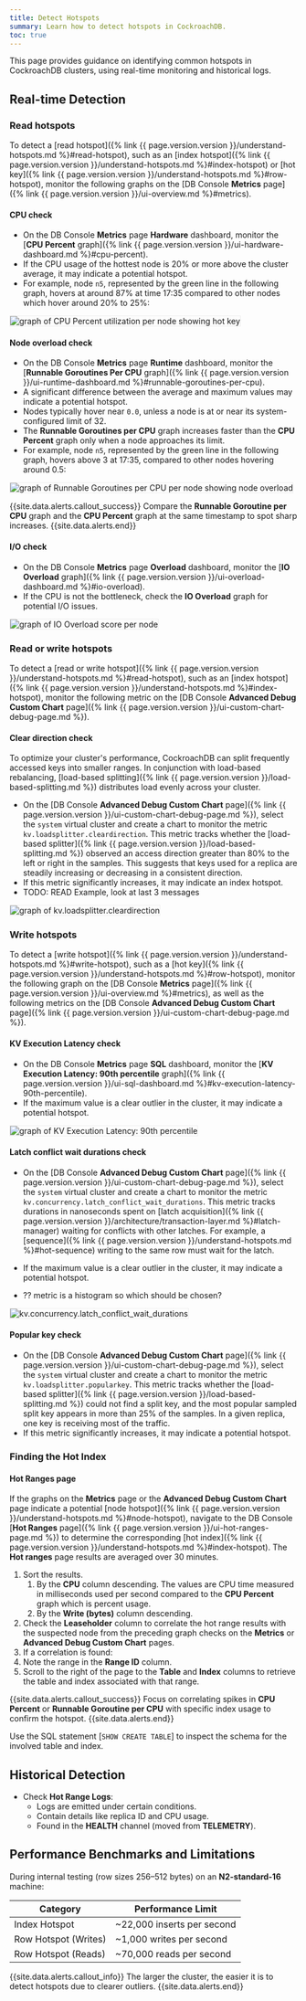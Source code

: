 ```yaml
---
title: Detect Hotspots
summary: Learn how to detect hotspots in CockroachDB.
toc: true
---
```


This page provides guidance on identifying common hotspots in CockroachDB clusters, using real-time monitoring and historical logs.

## Real-time Detection

### Read hotspots

To detect a [read hotspot]({% link {{ page.version.version }}/understand-hotspots.md %}#read-hotspot), such as an [index hotspot]({% link {{ page.version.version }}/understand-hotspots.md %}#index-hotspot) or [hot key]({% link {{ page.version.version }}/understand-hotspots.md %}#row-hotspot), monitor the following graphs on the [DB Console **Metrics** page]({% link {{ page.version.version }}/ui-overview.md %}#metrics).

#### CPU check

- On the DB Console **Metrics** page **Hardware** dashboard, monitor the [**CPU Percent** graph]({% link {{ page.version.version }}/ui-hardware-dashboard.md %}#cpu-percent).
- If the CPU usage of the hottest node is 20% or more above the cluster average, it may indicate a potential hotspot.
- For example, node `n5`, represented by the green line in the following graph, hovers at around 87% at time 17:35 compared to other nodes which hover around 20% to 25%:
  
<img src="{{ 'images/v25.2/detect-hotspots-1.png' | relative_url }}" alt="graph of CPU Percent utilization per node showing hot key" style="border:1px solid #eee;max-width:100%" />

#### Node overload check

- On the DB Console **Metrics** page **Runtime** dashboard, monitor the [**Runnable Goroutines Per CPU** graph]({% link {{ page.version.version }}/ui-runtime-dashboard.md %}#runnable-goroutines-per-cpu).
- A significant difference between the average and maximum values may indicate a potential hotspot.
- Nodes typically hover near `0.0`, unless a node is at or near its system-configured limit of 32.
- The **Runnable Goroutines per CPU** graph increases faster than the **CPU Percent** graph only when a node approaches its limit. 
- For example, node `n5`, represented by the green line in the following graph, hovers above 3 at 17:35, compared to other nodes hovering around 0.5:

<img src="{{ 'images/v25.2/detect-hotspots-2.png' | relative_url }}" alt="graph of Runnable Goroutines per CPU per node showing node overload" style="border:1px solid #eee;max-width:100%" />

{{site.data.alerts.callout_success}}
Compare the **Runnable Goroutine per CPU** graph and the **CPU Percent** graph at the same timestamp to spot sharp increases.
{{site.data.alerts.end}}

#### I/O check

- On the DB Console **Metrics** page **Overload** dashboard, monitor the [**IO Overload** graph]({% link {{ page.version.version }}/ui-overload-dashboard.md %}#io-overload).
- If the CPU is not the bottleneck, check the **IO Overload** graph for potential I/O issues.

<img src="{{ 'images/v25.2/detect-hotspots-3.png' | relative_url }}" alt="graph of IO Overload score per node" style="border:1px solid #eee;max-width:100%" />

### Read or write hotspots

To detect a [read or write hotspot]({% link {{ page.version.version }}/understand-hotspots.md %}#read-hotspot), such as an [index hotspot]({% link {{ page.version.version }}/understand-hotspots.md %}#index-hotspot), monitor the following metric on the [DB Console **Advanced Debug Custom Chart** page]({% link {{ page.version.version }}/ui-custom-chart-debug-page.md %}).

#### Clear direction check

To optimize your cluster's performance, CockroachDB can split frequently accessed keys into smaller ranges. In conjunction with load-based rebalancing, [load-based splitting]({% link {{ page.version.version }}/load-based-splitting.md %}) distributes load evenly across your cluster.

- On the [DB Console **Advanced Debug Custom Chart** page]({% link {{ page.version.version }}/ui-custom-chart-debug-page.md %}), select the `system` virtual cluster and create a chart to monitor the metric `kv.loadsplitter.cleardirection`. This metric tracks whether the [load-based splitter]({% link {{ page.version.version }}/load-based-splitting.md %}) observed an access direction greater than 80% to the left or right in the samples. This suggests that keys used for a replica are steadily increasing or decreasing in a consistent direction.
- If this metric significantly increases, it may indicate an index hotspot.
- TODO: READ Example, look at last 3 messages

<img src="{{ 'images/v25.2/detect-hotspots-4.png' | relative_url }}" alt="graph of kv.loadsplitter.cleardirection" style="border:1px solid #eee;max-width:100%" />

### Write hotspots

To detect a [write hotspot]({% link {{ page.version.version }}/understand-hotspots.md %}#write-hotspot), such as a [hot key]({% link {{ page.version.version }}/understand-hotspots.md %}#row-hotspot), monitor the following graph on the [DB Console **Metrics** page]({% link {{ page.version.version }}/ui-overview.md %}#metrics), as well as the following metrics on the [DB Console **Advanced Debug Custom Chart** page]({% link {{ page.version.version }}/ui-custom-chart-debug-page.md %}).

#### KV Execution Latency check

- On the DB Console **Metrics** page **SQL** dashboard, monitor the [**KV Execution Latency: 90th percentile** graph]({% link {{ page.version.version }}/ui-sql-dashboard.md %}#kv-execution-latency-90th-percentile).
- If the maximum value is a clear outlier in the cluster, it may indicate a potential hotspot.
  
<img src="{{ 'images/v25.2/detect-hotspots-5.png' | relative_url }}" alt="graph of KV Execution Latency: 90th percentile" style="border:1px solid #eee;max-width:100%" />

#### Latch conflict wait durations check

- On the [DB Console **Advanced Debug Custom Chart** page]({% link {{ page.version.version }}/ui-custom-chart-debug-page.md %}), select the `system` virtual cluster and create a chart to monitor the metric `kv.concurrency.latch_conflict_wait_durations`. This metric tracks durations in nanoseconds spent on [latch acquisition]({% link {{ page.version.version }}/architecture/transaction-layer.md %}#latch-manager) waiting for conflicts with other latches. For example, a [sequence]({% link {{ page.version.version }}/understand-hotspots.md %}#hot-sequence) writing to the same row must wait for the latch.
- If the maximum value is a clear outlier in the cluster, it may indicate a potential hotspot.

- ?? metric is a histogram so which should be chosen?

<img src="{{ 'images/v25.2/detect-hotspots-6.png' | relative_url }}" alt="kv.concurrency.latch_conflict_wait_durations" style="border:1px solid #eee;max-width:100%" />

#### Popular key check

- On the [DB Console **Advanced Debug Custom Chart** page]({% link {{ page.version.version }}/ui-custom-chart-debug-page.md %}), select the `system` virtual cluster and create a chart to monitor the metric `kv.loadsplitter.popularkey`. This metric tracks whether the [load-based splitter]({% link {{ page.version.version }}/load-based-splitting.md %})  could not find a split key, and the most popular sampled split key appears in more than 25% of the samples. In a given replica, one key is receiving most of the traffic.
- If this metric significantly increases, it may indicate a potential hotspot.

### Finding the Hot Index

#### Hot Ranges page

If the graphs on the **Metrics** page or the **Advanced Debug Custom Chart** page indicate a potential [node hotspot]({% link {{ page.version.version }}/understand-hotspots.md %}#node-hotspot), navigate to the DB Console [**Hot Ranges** page]({% link {{ page.version.version }}/ui-hot-ranges-page.md %}) to determine the corresponding [hot index]({% link {{ page.version.version }}/understand-hotspots.md %}#index-hotspot). The **Hot ranges** page results are averaged over 30 minutes.

1. Sort the results.
   1.  By the **CPU** column descending. The values are CPU time measured in milliseconds used per second compared to the **CPU Percent** graph which is percent usage.
   1.  By the **Write (bytes)** column descending.
1. Check the **Leaseholder** column to correlate the hot range results with the suspected node from the preceding graph checks on the **Metrics** or **Advanced Debug Custom Chart** pages.
1. If a correlation is found:
  1. Note the range in the **Range ID** column.
  1. Scroll to the right of the page to the **Table** and **Index** columns to retrieve the table and index associated with that range.

{{site.data.alerts.callout_success}}
Focus on correlating spikes in **CPU Percent** or **Runnable Goroutine per CPU** with specific index usage to confirm the hotspot.
{{site.data.alerts.end}}

Use the SQL statement [`SHOW CREATE TABLE`] to inspect the schema for the involved table and index.

## Historical Detection

- Check **Hot Range Logs**:
  - Logs are emitted under certain conditions.
  - Contain details like replica ID and CPU usage.
  - Found in the **HEALTH** channel (moved from **TELEMETRY**).

## Performance Benchmarks and Limitations

During internal testing (row sizes 256–512 bytes) on an **N2-standard-16** machine:

| Category               | Performance Limit          |
|------------------------|-----------------------------|
| Index Hotspot          | ~22,000 inserts per second  |
| Row Hotspot (Writes)   | ~1,000 writes per second    |
| Row Hotspot (Reads)    | ~70,000 reads per second    |

{{site.data.alerts.callout_info}}
The larger the cluster, the easier it is to detect hotspots due to clearer outliers.
{{site.data.alerts.end}}